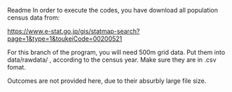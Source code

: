 Readme
In order to execute the codes, you have download all population census data from:

https://www.e-stat.go.jp/gis/statmap-search?page=1&type=1&toukeiCode=00200521

For this branch of the program, you will need 500m grid data.
Put them into data/rawdata/ , according to the census year.
Make sure they are in .csv fomat.

Outcomes are not provided here, due to their absurbly large file size.
